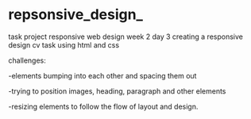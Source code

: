 # repsonsive_design_

task project responsive web design week 2 day 3
creating a responsive design cv task using html and css

challenges:

-elements bumping into each other and spacing them out

-trying to position images, heading, paragraph and other elements

-resizing elements to follow the flow of layout and design.

